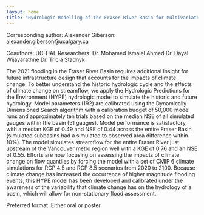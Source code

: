 ```yaml
---
layout: home
title: "Hydrologic Modelling of the Fraser River Basin for Multivariate Climate Impact Assessment"
---
```



Corresponding author: Alexander Giberson: alexander.giberson@ucalgary.ca

Coauthors: UC-HAL Researchers:
 Dr. Mohamed Ismaiel Ahmed
 Dr. Dayal Wijayarathne
 Dr. Tricia Stadnyk 

The 2021 flooding in the Fraser River Basin requires additional insight for future infrastructure design that accounts for the impacts of climate change. To better understand the historic hydrologic cycle and the effects of climate change on streamflow, we apply the Hydrologic Predictions for the Environment (HYPE) hydrologic model to simulate the historic and future hydrology. Model parameters (192) are calibrated using the Dynamically Dimensioned Search algorithm with a calibration budget of 50,000 model runs and approximately ten trials based on the median NSE of all simulated gauges within the basin (51 gauges). Model performance is satisfactory, with a median KGE of 0.49 and NSE of 0.44 across the entire Fraser Basin (simulated subbasins had a simulated to observed area difference within 10%). The model simulates streamflow for the entire Fraser River just upstream of the Vancouver metro region well with a KGE of 0.76 and an NSE of 0.55. Efforts are now focusing on assessing the impacts of climate change on flow quantiles by forcing the model with a set of CMIP 6 climate simulations for RCP 4.5 and RCP 8.5 scenarios from 2020 to 2100. Because climate change has increased the occurrence of higher magnitude flooding events, this HYPE model has been developed and calibrated under the awareness of the variability that climate change has on the hydrology of a basin, which will allow for non-stationary flood assessment.

Preferred format: Either oral or poster
